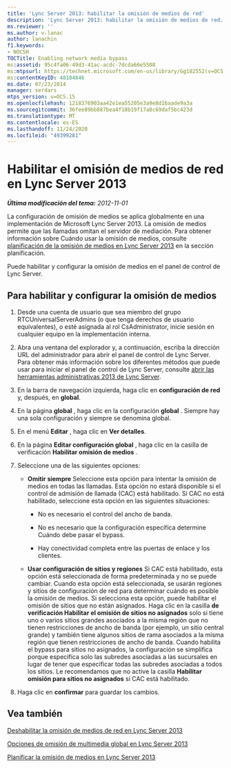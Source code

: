 ```yaml
---
title: 'Lync Server 2013: habilitar la omisión de medios de red'
description: 'Lync Server 2013: habilitar la omisión de medios de red.'
ms.reviewer: ''
ms.author: v-lanac
author: lanachin
f1.keywords:
- NOCSH
TOCTitle: Enabling network media bypass
ms:assetid: 95c4fa06-49d3-41ac-acdc-7dcda66e5508
ms:mtpsurl: https://technet.microsoft.com/en-us/library/Gg182552(v=OCS.15)
ms:contentKeyID: 48184846
ms.date: 07/23/2014
manager: serdars
mtps_version: v=OCS.15
ms.openlocfilehash: 1218376903aa42e1ea55205e3a9e8d16aade9a3a
ms.sourcegitcommit: 36fee89bb887bea4f18b19f17a8c69daf5bc423d
ms.translationtype: MT
ms.contentlocale: es-ES
ms.lasthandoff: 11/24/2020
ms.locfileid: "49399281"
---
```

# <a name="enabling-network-media-bypass-in-lync-server-2013"></a>Habilitar el omisión de medios de red en Lync Server 2013

<div data-xmlns="http://www.w3.org/1999/xhtml">

<div class="topic" data-xmlns="http://www.w3.org/1999/xhtml" data-msxsl="urn:schemas-microsoft-com:xslt" data-cs="https://msdn.microsoft.com/">

<div data-asp="https://msdn2.microsoft.com/asp">



</div>

<div id="mainSection">

<div id="mainBody">

<span> </span>

_**Última modificación del tema:** 2012-11-01_

La configuración de omisión de medios se aplica globalmente en una implementación de Microsoft Lync Server 2013. La omisión de medios permite que las llamadas omitan el servidor de mediación. Para obtener información sobre Cuándo usar la omisión de medios, consulte [planificación de la omisión de medios en Lync Server 2013](lync-server-2013-planning-for-media-bypass.md) en la sección planificación.

Puede habilitar y configurar la omisión de medios en el panel de control de Lync Server.

<div>

## <a name="to-enable-and-configure-media-bypass"></a>Para habilitar y configurar la omisión de medios

1.  Desde una cuenta de usuario que sea miembro del grupo RTCUniversalServerAdmins (o que tenga derechos de usuario equivalentes), o esté asignada al rol CsAdministrator, inicie sesión en cualquier equipo en la implementación interna.

2.  Abra una ventana del explorador y, a continuación, escriba la dirección URL del administrador para abrir el panel de control de Lync Server. Para obtener más información sobre los diferentes métodos que puede usar para iniciar el panel de control de Lync Server, consulte [abrir las herramientas administrativas 2013 de Lync Server](lync-server-2013-open-lync-server-administrative-tools.md).

3.  En la barra de navegación izquierda, haga clic en **configuración de red** y, después, en **global**.

4.  En la página **global** , haga clic en la configuración **global** . Siempre hay una sola configuración y siempre se denomina global.

5.  En el menú **Editar** , haga clic en **Ver detalles**.

6.  En la página **Editar configuración global** , haga clic en la casilla de verificación **Habilitar omisión de medios** .

7.  Seleccione una de las siguientes opciones:
    
      - **Omitir siempre**   Seleccione esta opción para intentar la omisión de medios en todas las llamadas. Esta opción no estará disponible si el control de admisión de llamada (CAC) está habilitado. Si CAC no está habilitado, seleccione esta opción en las siguientes situaciones:
        
          - No es necesario el control del ancho de banda.
        
          - No es necesario que la configuración específica determine Cuándo debe pasar el bypass.
        
          - Hay conectividad completa entre las puertas de enlace y los clientes.
    
      - **Usar configuración de sitios y regiones**   Si CAC está habilitado, esta opción está seleccionada de forma predeterminada y no se puede cambiar. Cuando esta opción está seleccionada, se usarán regiones y sitios de configuración de red para determinar cuándo es posible la omisión de medios. Si selecciona esta opción, puede habilitar el omisión de sitios que no están asignados. Haga clic en la casilla **de verificación Habilitar el omisión de sitios no asignados** solo si tiene uno o varios sitios grandes asociados a la misma región que no tienen restricciones de ancho de banda (por ejemplo, un sitio central grande) y también tiene algunos sitios de rama asociados a la misma región que tienen restricciones de ancho de banda. Cuando habilita el bypass para sitios no asignados, la configuración se simplifica porque especifica solo las subredes asociadas a las sucursales en lugar de tener que especificar todas las subredes asociadas a todos los sitios. Le recomendamos que no active la casilla **Habilitar omisión para sitios no asignados** si CAC está habilitado.

8.  Haga clic en **confirmar** para guardar los cambios.

</div>

<div>

## <a name="see-also"></a>Vea también


[Deshabilitar la omisión de medios de red en Lync Server 2013](lync-server-2013-disabling-network-media-bypass.md)  


[Opciones de omisión de multimedia global en Lync Server 2013](lync-server-2013-global-media-bypass-options.md)  


[Planificar la omisión de medios en Lync Server 2013](lync-server-2013-planning-for-media-bypass.md)  
  

</div>

</div>

<span> </span>

</div>

</div>

</div>

